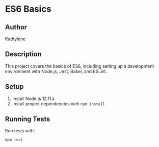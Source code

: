 # ES6 Basics

## Author
Kathylene

## Description

This project covers the basics of ES6, including setting up a development environment with Node.js, Jest, Babel, and ESLint.

## Setup

1. Install Node.js 12.11.x
2. Install project dependencies with `npm install`

## Running Tests

Run tests with:

```bash
npm test
